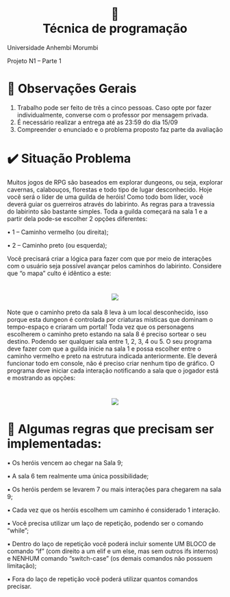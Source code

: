 <h1 align="center">
📄<br>Técnica de programação
</h1>

Universidade Anhembi Morumbi

Projeto N1 – Parte 1

# 📕 Observações Gerais

1. Trabalho pode ser feito de três a cinco pessoas. Caso opte por fazer individualmente, converse
com o professor por mensagem privada.
2. É necessário realizar a entrega até as 23:59 do dia 15/09
3. Compreender o enunciado e o problema proposto faz parte da avaliação


# ✔️ Situação Problema

Muitos jogos de RPG são baseados em explorar dungeons, ou seja, explorar cavernas,
calabouços, florestas e todo tipo de lugar desconhecido.
Hoje você será o líder de uma guilda de heróis!
Como todo bom líder, você deverá guiar os guerreiros através do labirinto.
As regras para a travessia do labirinto são bastante simples. Toda a guilda começará na
sala 1 e a partir dela pode-se escolher 2 opções diferentes:

• 1 – Caminho vermelho (ou direita);

• 2 – Caminho preto (ou esquerda);

Você precisará criar a lógica para fazer com que por meio de interações com o usuário
seja possível avançar pelos caminhos do labirinto. Considere que “o mapa” culto é
idêntico a este:

<h1 align="center">
  <img src=https://user-images.githubusercontent.com/72165678/133164620-35c3c325-84e4-4ee3-ad8d-42d6eac1cd2a.png>
</h1>


Note que o caminho preto da sala 8 leva à um local desconhecido, isso porque esta
dungeon é controlada por criaturas místicas que dominam o tempo-espaço e criaram
um portal! Toda vez que os personagens escolherem o caminho preto estando na sala
8 é preciso sortear o seu destino.
Podendo ser qualquer sala entre 1, 2, 3, 4 ou 5.
O seu programa deve fazer com que a guilda inicie na sala 1 e possa escolher entre o
caminho vermelho e preto na estrutura indicada anteriormente. Ele deverá funcionar
todo em console, não é preciso criar nenhum tipo de gráfico.
O programa deve iniciar cada interação notificando a sala que o jogador está e mostrando as
opções:

<h1 align="center">
  <img src=https://user-images.githubusercontent.com/72165678/133164678-3ca4e256-d223-4fc5-9578-7e530a7cc187.png>
</h1>


# 📜 Algumas regras que precisam ser implementadas:

▪ Os heróis vencem ao chegar na Sala 9;

▪ A sala 6 tem realmente uma única possibilidade;

▪ Os heróis perdem se levarem 7 ou mais interações para chegarem na sala 9;

▪ Cada vez que os heróis escolhem um caminho é considerado 1 interação.

▪ Você precisa utilizar um laço de repetição, podendo ser o comando “while”;

▪ Dentro do laço de repetição você poderá incluir somente UM BLOCO de comando “if”
(com direito a um elif e um else, mas sem outros ifs internos) e NENHUM comando
“switch-case” (os demais comandos não possuem limitação);

▪ Fora do laço de repetição você poderá utilizar quantos comandos precisar.

